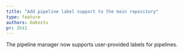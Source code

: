 ```yaml
---
title: "Add pipeline label support to the main repository"
type: feature
authors: Dakostu
pr: 3541
---
```


The pipeline manager now supports user-provided labels for pipelines.

